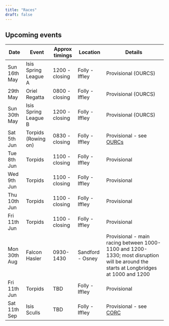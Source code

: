 ```yaml
---
title: "Races"
draft: false
---
```


## Upcoming events

| Date | Event | Approx timings | Location | Details |
| - | - | - | - | - | 
| Sun 16th May | Isis Spring League A | 1200 - closing | Folly - Iffley | Provisional (OURCS) |
| 29th May | Oriel Regatta | 0800 - closing | Folly - Iffley | Provisional (OURCS) |
| Sun 30th May | Isis Spring League B | 1200 - closing | Folly - Iffley | Provisional (OURCS) |
| Sat 5th Jun | Torpids (Rowing on) | 0830 - closing | Folly - Iffley | Provisional - see [OURCs](https://ourcs.co.uk/) |
| Tue 8th Jun | Torpids | 1100 - closing | Folly - Iffley | Provisional |
| Wed 9th Jun | Torpids | 1100 - closing | Folly - Iffley | Provisional |
| Thu 10th Jun | Torpids | 1100 - closing | Folly - Iffley | Provisional |
| Fri 11th Jun | Torpids | 1100 - closing | Folly - Iffley | Provisional |
| Mon 30th Aug | Falcon Hasler | 0930-1430 | Sandford - Osney | Provisional - main racing between 1000-1100 and 1200-1330; most disruption will be around the starts at Longbridges at 1000 and 1200 |
| Fri 11th Jun | Torpids | TBD | Folly - Iffley | Provisional |
| Sat 11th Sep | Isis Sculls | TBD | Folly - Iffley | Provisional - see [CORC](http://oxfordrowingclub.org.uk/isis-sculls/) |
